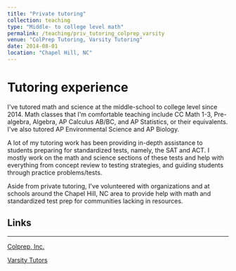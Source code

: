 ```yaml
---
title: "Private tutoring"
collection: teaching
type: "Middle- to college level math"
permalink: /teaching/priv_tutoring_colprep_varsity
venue: "ColPrep Tutoring, Varsity Tutoring"
date: 2014-08-01        
location: "Chapel Hill, NC"
---
```

# Tutoring experience

I've tutored math and science at the middle-school to college level since 2014. Math classes that I'm comfortable teaching include CC Math 1-3, Pre-algebra, Algebra, AP Calculus AB/BC, and AP Statistics, or their equivalents. I've also tutored AP Environmental Science and AP Biology.

A lot of my tutoring work has been providing in-depth assistance to students preparing for standardized tests, namely, the SAT and ACT. I mostly work on the math and science sections of these tests and help with everything from concept review to testing strategies, and guiding students through practice problems/tests.

Aside from private tutoring, I've volunteered with organizations and at schools around the Chapel Hill, NC area to provide help with math and standardized test prep for communities lacking in resources.

## Links
-----------
[Colprep, Inc.](https://www.colpreptutoring.com/)

[Varsity Tutors](https://www.varsitytutors.com/)
